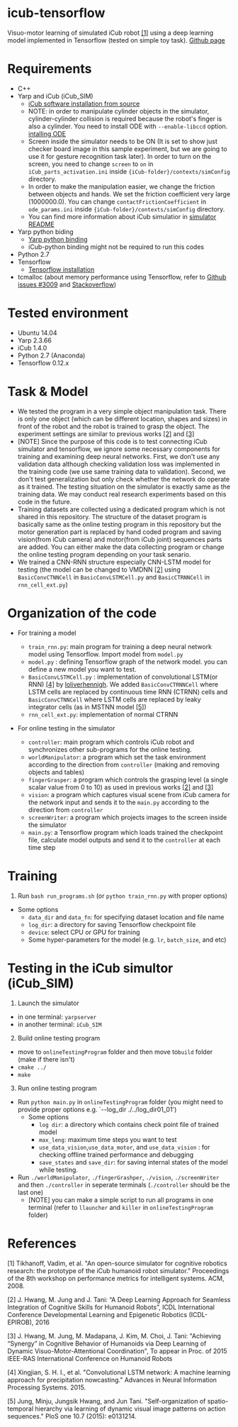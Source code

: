 # icub-tensorflow
Visuo-motor learning of simulated iCub robot [[1]](http://dl.acm.org/citation.cfm?id=1774684) using a deep learning model implemented in Tensorflow (tested on simple toy task). [Github page](https://github.com/kkjh0723/icub-tensorflow)

# Requirements
* C++
* Yarp and iCub (iCub_SIM)
  * [iCub software installation from source](http://wiki.icub.org/wiki/Linux:Installation_from_sources)
  * NOTE: in order to manipulate cylinder objects in the simulator, cylinder-cylinder collision is required because the robot's finger is also a cylinder. You need to install ODE with `--enable-libccd` option. [intalling ODE](http://wiki.icub.org/wiki/Linux:_Installing_ODE) 
  * Screen inside the simulator needs to be ON (It is set to show just checker board image in this sample experiment, but we are going to use it for gesture recognition task later). In order to turn on the screen, you need to change `screen` to `on` in `iCub_parts_activation.ini` inside `{iCub-folder}/contexts/simConfig` directory.
  * In order to make the manipulation easier, we change the friction between objects and hands. We set the friction coefficient very large (1000000.0). You can change `contactFrictionCoefficient` in `ode_params.ini` inside `{iCub-folder}/contexts/simConfig` directory.
  * You can find more information about iCub simulatior in [simulator README](http://wiki.icub.org/wiki/Simulator_README)
* Yarp python biding 
  * [Yarp python binding](http://wiki.icub.org/wiki/Python_bindings)
  * iCub-python binding might not be required to run this codes 
* Python 2.7
* Tensorflow
  * [Tensorflow installation](https://www.tensorflow.org/install/)
* tcmalloc (about memory performance using Tensorflow, refer to [Github issues #3009](https://github.com/tensorflow/tensorflow/issues/3009) and [Stackoverflow](http://stackoverflow.com/documentation/tensorflow/3883/how-to-debug-a-memory-leak-in-tensorflow#t=201704110952423938271))

# Tested environment
* Ubuntu 14.04
* Yarp 2.3.66
* iCub 1.4.0
* Python 2.7 (Anaconda)
* Tensorflow 0.12.x

# Task & Model
* We tested the program in a very simple object manipulation task. There is only one object (which can be different location, shapes and sizes) in front of the robot and the robot is trained to grasp the object. The experiment settings are similar to previous works [[2]](http://neurorobot.kaist.ac.kr/pdf_files/ICDL_2016_JS.pdf) and [[3]](https://arxiv.org/abs/1507.02347)
* [NOTE] Since the purpose of this code is to test connecting iCub simulator and tensorflow, we ignore some necessary components for training and examining deep neural networks. First, we don't use any validation data although checking validation loss was implemented in the training code (we use same training data to validation). Second, we don't test generalization but only check whether the network do operate as it trained. The testing situation on the simulator is exactly same as the training data. We may conduct real research experiments based on this code in the future.
* Training datasets are collected using a dedicated program which is not shared in this repository. The structure of the dataset program is basically same as the online testing program in this repository but the motor generation part is replaced by hand coded program and saving vision(from iCub camera) and motor(from iCub joint) sequences parts are added. You can  either make the data collecting program or change the online testing program depending on your task senario.
* We trained a CNN-RNN structure especially CNN-LSTM model for testing (the model can be changed to VMDNN [[2]](http://neurorobot.kaist.ac.kr/pdf_files/ICDL_2016_JS.pdf) using `BasicConvCTNNCell` in `BasicConvLSTMCell.py` and `BasicCTRNNCell` in `rnn_cell_ext.py`)   

# Organization of the code
* For training a model
  * `train_rnn.py`: main program for training a deep neural network model using Tensorflow. Import model from `model.py` 
  * `model.py` : defining Tensorflow graph of the network model. you can define a new model you want to test.
  * `BasicConvLSTMCell.py` : implementation of convolutional LSTM(or RNN) [[4]](https://arxiv.org/abs/1506.04214) by [loliverhennigh](https://github.com/loliverhennigh/Convolutional-LSTM-in-Tensorflow). We added `BasicConvCTRNNCell` where LSTM cells are replaced by continuous time RNN (CTRNN) cells and `BasicConvCTNNCell` where LSTM cells are replaced by leaky integrator cells (as in MSTNN model [[5]](http://journals.plos.org/plosone/article?id=10.1371/journal.pone.0131214))
  * `rnn_cell_ext.py`: implementation of normal CTRNN
  
* For online testing in the simulator 
  * `controller`: main program which controls iCub robot and synchronizes other sub-programs for the online testing. 
  * `worldManipulator`: a program which set the task environment according to the direction from `controller` (making and removing objects and tables)
  * `fingerGrasper`: a program which controls the grasping level (a single scalar value from 0 to 10) as used in previous works [[2]](http://neurorobot.kaist.ac.kr/pdf_files/ICDL_2016_JS.pdf) and [[3]](https://arxiv.org/abs/1507.02347) 
  * `vision`: a program which captures visual scene from iCub camera for the network input and sends it to the `main.py` according to the direction from `controller`
  * `screenWriter`: a program which projects images to the screen inside the simulator
  * `main.py`: a Tensorflow program which loads trained the checkpoint file, calculate model outputs and send it to the `controller` at each time step
  
# Training
1) Run `bash run_programs.sh` (or `python train_rnn.py` with proper options)
  * Some options
    * `data_dir` and `data_fn`: for specifying dataset location and file name
    * `log_dir`: a directory for saving Tensorflow checkpoint file
    * `device`: select CPU or GPU for training
    * Some hyper-parameters for the model (e.g. `lr`, `batch_size`,  and etc)
    

# Testing in the iCub simultor (iCub_SIM)
1) Launch the simulator
  * in one terminal: `yarpserver`
  * in another terminal: `iCub_SIM`
2) Build online testing program
  * move to `onlineTestingProgram` folder and then move to`build` folder (make if there isn't)
  * `cmake ../`
  * `make`
3) Run online testing program
  * Run `python main.py` in `onlineTestingProgram` folder (you might need to provide proper options e.g. `--log_dir ./../log_dir01_01')
    * Some options
       * `log dir`: a directory which contains check point file of trained model
       * `max_leng`: maximum time steps you want to test
       * `use_data_vision`,`use_data_motor`, and `use_data_vision` : for checking offline trained performance and debugging 
       * `save_states` and `save_dir`: for saving internal states of the model while testing.
  * Run `./worldManipulator`, `./fingerGrashper`, `./vision`, `./screenWriter` and then `./controller` in seperate terminals (`./controller` should be the last one)
    * [NOTE] you can make a simple script to run all programs in one terminal (refer to `llauncher` and `killer` in `onlineTestingProgram` folder)  

# References
[1] Tikhanoff, Vadim, et al. "An open-source simulator for cognitive robotics research: the prototype of the iCub humanoid robot simulator." Proceedings of the 8th workshop on performance metrics for intelligent systems. ACM, 2008.

[2] J. Hwang, M. Jung and J. Tani: “A Deep Learning Approach for Seamless Integration of Cognitive Skills for Humanoid Robots”, ICDL International Conference Developmental Learning and Epigenetic Robotics (ICDL-EPIROB), 2016

[3] J. Hwang, M. Jung, M. Madapana, J. Kim, M. Choi, J. Tani: "Achieving “Synergy” in Cognitive Behavior of Humanoids via Deep Learning of Dynamic Visuo-Motor-Attentional Coordination", To appear in Proc. of 2015 IEEE-RAS International Conference on Humanoid Robots

[4] Xingjian, S. H. I., et al. "Convolutional LSTM network: A machine learning approach for precipitation nowcasting." Advances in Neural Information Processing Systems. 2015.

[5] Jung, Minju, Jungsik Hwang, and Jun Tani. "Self-organization of spatio-temporal hierarchy via learning of dynamic visual image patterns on action sequences." PloS one 10.7 (2015): e0131214.
